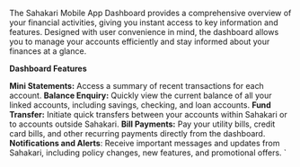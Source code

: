 The Sahakari Mobile App Dashboard provides a comprehensive overview of your financial activities, giving you instant access to key information and features. Designed with user convenience in mind, the dashboard allows you to manage your accounts efficiently and stay informed about your finances at a glance.

**Dashboard Features**

**Mini Statements:** Access a summary of recent transactions for each account.
**Balance Enquiry:** Quickly view the current balance of all your linked accounts, including savings, checking, and loan accounts.
**Fund Transfer:** Initiate quick transfers between your accounts within Sahakari or to accounts outside Sahakari.
**Bill Payments:** Pay your utility bills, credit card bills, and other recurring payments directly from the dashboard.
**Notifications and Alerts**: Receive important messages and updates from Sahakari, including policy changes, new features, and promotional offers.
`

